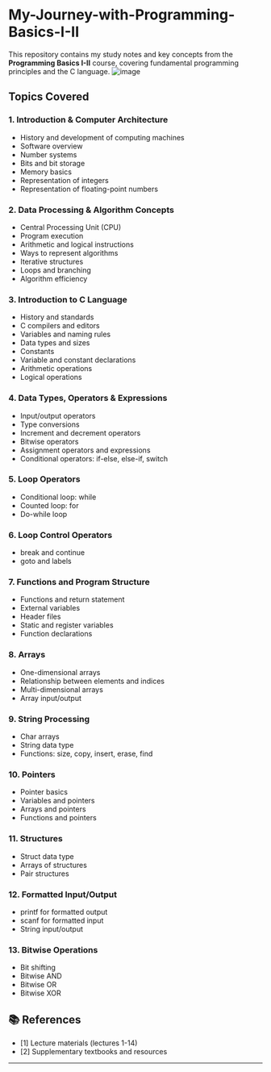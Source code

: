 # My-Journey-with-Programming-Basics-I-II
This repository contains my study notes and key concepts from the **Programming Basics I-II** course, covering fundamental programming principles and the C language.
![image](https://github.com/user-attachments/assets/493383a2-b048-4071-a176-769401336e28)


## Topics Covered

### 1. Introduction & Computer Architecture  
- History and development of computing machines  
- Software overview  
- Number systems  
- Bits and bit storage  
- Memory basics  
- Representation of integers  
- Representation of floating-point numbers  

### 2. Data Processing & Algorithm Concepts  
- Central Processing Unit (CPU)  
- Program execution  
- Arithmetic and logical instructions  
- Ways to represent algorithms  
- Iterative structures  
- Loops and branching  
- Algorithm efficiency  

### 3. Introduction to C Language  
- History and standards  
- C compilers and editors  
- Variables and naming rules  
- Data types and sizes  
- Constants  
- Variable and constant declarations  
- Arithmetic operations  
- Logical operations  

### 4. Data Types, Operators & Expressions  
- Input/output operators  
- Type conversions  
- Increment and decrement operators  
- Bitwise operators  
- Assignment operators and expressions  
- Conditional operators: if-else, else-if, switch  

### 5. Loop Operators  
- Conditional loop: while  
- Counted loop: for  
- Do-while loop  

### 6. Loop Control Operators  
- break and continue  
- goto and labels  

### 7. Functions and Program Structure  
- Functions and return statement  
- External variables  
- Header files  
- Static and register variables  
- Function declarations  

### 8. Arrays  
- One-dimensional arrays  
- Relationship between elements and indices  
- Multi-dimensional arrays  
- Array input/output  

### 9. String Processing  
- Char arrays  
- String data type  
- Functions: size, copy, insert, erase, find  

### 10. Pointers  
- Pointer basics  
- Variables and pointers  
- Arrays and pointers  
- Functions and pointers  

### 11. Structures  
- Struct data type  
- Arrays of structures  
- Pair structures  

### 12. Formatted Input/Output  
- printf for formatted output  
- scanf for formatted input  
- String input/output  

### 13. Bitwise Operations  
- Bit shifting  
- Bitwise AND  
- Bitwise OR  
- Bitwise XOR  

## 📚 References

- [1] Lecture materials (lectures 1-14)  
- [2] Supplementary textbooks and resources  

---
